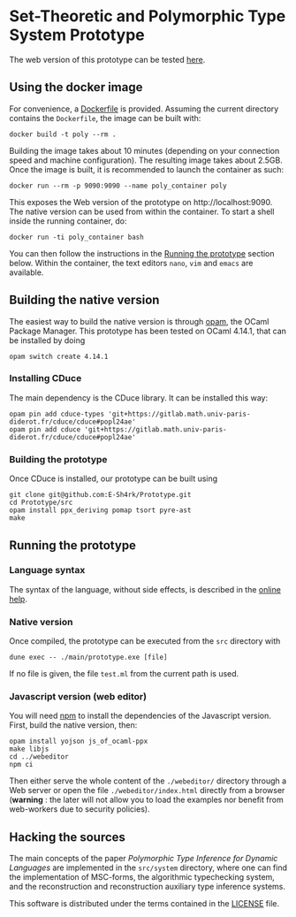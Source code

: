 # Set-Theoretic and Polymorphic Type System Prototype

The web version of this prototype can be tested
[here](https://melr0k.github.io/Prototype/).

## Using the docker image

For convenience, a [Dockerfile](Dockerfile) is provided. Assuming the current
directory contains the `Dockerfile`, the image can be built with:
```
docker build -t poly --rm .
```
Building the image takes about 10 minutes (depending on your connection speed
and machine configuration). The resulting image takes about 2.5GB. Once the
image is built, it is recommended to launch the container as such:
```
docker run --rm -p 9090:9090 --name poly_container poly
```
This exposes the Web version of the prototype on http://localhost:9090. The
native version can be used from within the container. To start a shell inside
the running container, do:
```
docker run -ti poly_container bash
```
You can then follow the instructions in the [Running the
prototype](#running-the-prototype) section below. Within the container, the text
editors `nano`, `vim` and `emacs` are available.

## Building the native version

The easiest way to build the native version is through
[opam](https://opam.ocaml.org/), the OCaml Package Manager.  This prototype has
been tested on OCaml 4.14.1, that can be installed by doing
```
opam switch create 4.14.1
```

### Installing CDuce

The main dependency is the CDuce library. It can be installed this way:

```
opam pin add cduce-types 'git+https://gitlab.math.univ-paris-diderot.fr/cduce/cduce#popl24ae'
opam pin add cduce 'git+https://gitlab.math.univ-paris-diderot.fr/cduce/cduce#popl24ae'
```

### Building the prototype

Once CDuce is installed, our prototype can be built using

```
git clone git@github.com:E-Sh4rk/Prototype.git
cd Prototype/src
opam install ppx_deriving pomap tsort pyre-ast
make
```

## Running the prototype

### Language syntax
The syntax of the language, without side effects, is described in the [online
help](https://e-sh4rk.github.io/Prototype/doc.html).

### Native version
Once compiled, the prototype can be executed from the `src` directory with
```
dune exec -- ./main/prototype.exe [file]
```
If no file is given, the file `test.ml` from the current path is used.

### Javascript version (web editor)

You will need [npm](https://www.npmjs.com/) to install the dependencies of the
Javascript version.
First, build the native version, then:

```
opam install yojson js_of_ocaml-ppx
make libjs
cd ../webeditor
npm ci
```

Then either serve the whole content of the `./webeditor/` directory through a
Web server or open the file `./webeditor/index.html` directly from a browser
(**warning** : the later will not allow you to load the examples nor benefit
from web-workers due to security policies).

## Hacking the sources

The main concepts of the paper *Polymorphic Type Inference for Dynamic
Languages* are implemented in the `src/system` directory, where one can find the
implementation of MSC-forms, the algorithmic typechecking system, and the
reconstruction and reconstruction auxiliary type inference systems.

This software is distributed under the terms contained in the [LICENSE](LICENSE)
file.
